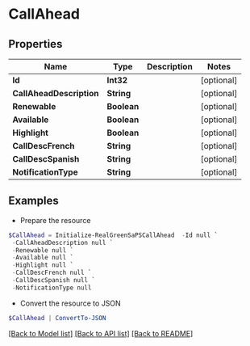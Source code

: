 # CallAhead
## Properties

Name | Type | Description | Notes
------------ | ------------- | ------------- | -------------
**Id** | **Int32** |  | [optional] 
**CallAheadDescription** | **String** |  | [optional] 
**Renewable** | **Boolean** |  | [optional] 
**Available** | **Boolean** |  | [optional] 
**Highlight** | **Boolean** |  | [optional] 
**CallDescFrench** | **String** |  | [optional] 
**CallDescSpanish** | **String** |  | [optional] 
**NotificationType** | **String** |  | [optional] 

## Examples

- Prepare the resource
```powershell
$CallAhead = Initialize-RealGreenSaPSCallAhead  -Id null `
 -CallAheadDescription null `
 -Renewable null `
 -Available null `
 -Highlight null `
 -CallDescFrench null `
 -CallDescSpanish null `
 -NotificationType null
```

- Convert the resource to JSON
```powershell
$CallAhead | ConvertTo-JSON
```

[[Back to Model list]](../README.md#documentation-for-models) [[Back to API list]](../README.md#documentation-for-api-endpoints) [[Back to README]](../README.md)

